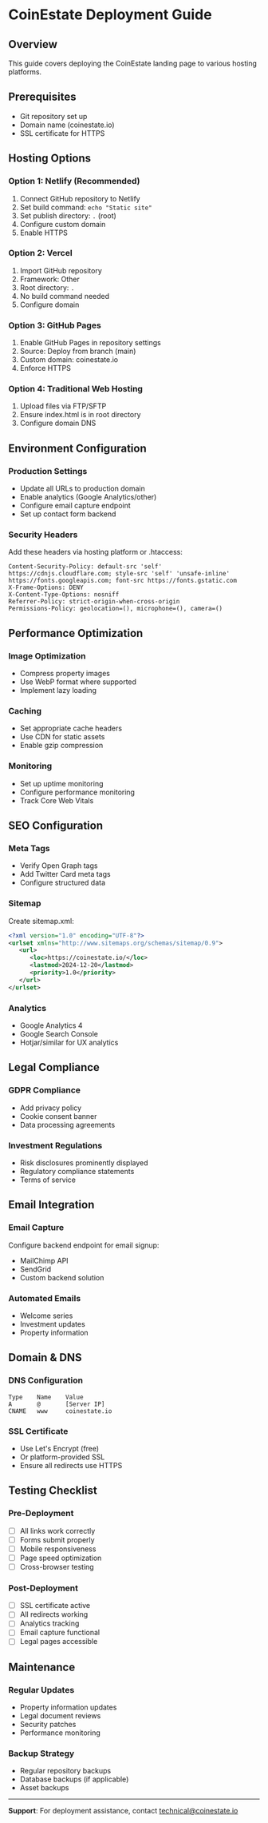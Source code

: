 # CoinEstate Deployment Guide

## Overview
This guide covers deploying the CoinEstate landing page to various hosting platforms.

## Prerequisites
- Git repository set up
- Domain name (coinestate.io)
- SSL certificate for HTTPS

## Hosting Options

### Option 1: Netlify (Recommended)
1. Connect GitHub repository to Netlify
2. Set build command: `echo "Static site"`
3. Set publish directory: `.` (root)
4. Configure custom domain
5. Enable HTTPS

### Option 2: Vercel
1. Import GitHub repository
2. Framework: Other
3. Root directory: `.`
4. No build command needed
5. Configure domain

### Option 3: GitHub Pages
1. Enable GitHub Pages in repository settings
2. Source: Deploy from branch (main)
3. Custom domain: coinestate.io
4. Enforce HTTPS

### Option 4: Traditional Web Hosting
1. Upload files via FTP/SFTP
2. Ensure index.html is in root directory
3. Configure domain DNS

## Environment Configuration

### Production Settings
- Update all URLs to production domain
- Enable analytics (Google Analytics/other)
- Configure email capture endpoint
- Set up contact form backend

### Security Headers
Add these headers via hosting platform or .htaccess:

```
Content-Security-Policy: default-src 'self' https://cdnjs.cloudflare.com; style-src 'self' 'unsafe-inline' https://fonts.googleapis.com; font-src https://fonts.gstatic.com
X-Frame-Options: DENY
X-Content-Type-Options: nosniff
Referrer-Policy: strict-origin-when-cross-origin
Permissions-Policy: geolocation=(), microphone=(), camera=()
```

## Performance Optimization

### Image Optimization
- Compress property images
- Use WebP format where supported
- Implement lazy loading

### Caching
- Set appropriate cache headers
- Use CDN for static assets
- Enable gzip compression

### Monitoring
- Set up uptime monitoring
- Configure performance monitoring
- Track Core Web Vitals

## SEO Configuration

### Meta Tags
- Verify Open Graph tags
- Add Twitter Card meta tags
- Configure structured data

### Sitemap
Create sitemap.xml:
```xml
<?xml version="1.0" encoding="UTF-8"?>
<urlset xmlns="http://www.sitemaps.org/schemas/sitemap/0.9">
   <url>
      <loc>https://coinestate.io/</loc>
      <lastmod>2024-12-20</lastmod>
      <priority>1.0</priority>
   </url>
</urlset>
```

### Analytics
- Google Analytics 4
- Google Search Console
- Hotjar/similar for UX analytics

## Legal Compliance

### GDPR Compliance
- Add privacy policy
- Cookie consent banner
- Data processing agreements

### Investment Regulations
- Risk disclosures prominently displayed
- Regulatory compliance statements
- Terms of service

## Email Integration

### Email Capture
Configure backend endpoint for email signup:
- MailChimp API
- SendGrid
- Custom backend solution

### Automated Emails
- Welcome series
- Investment updates
- Property information

## Domain & DNS

### DNS Configuration
```
Type    Name    Value
A       @       [Server IP]
CNAME   www     coinestate.io
```

### SSL Certificate
- Use Let's Encrypt (free)
- Or platform-provided SSL
- Ensure all redirects use HTTPS

## Testing Checklist

### Pre-Deployment
- [ ] All links work correctly
- [ ] Forms submit properly
- [ ] Mobile responsiveness
- [ ] Page speed optimization
- [ ] Cross-browser testing

### Post-Deployment
- [ ] SSL certificate active
- [ ] All redirects working
- [ ] Analytics tracking
- [ ] Email capture functional
- [ ] Legal pages accessible

## Maintenance

### Regular Updates
- Property information updates
- Legal document reviews
- Security patches
- Performance monitoring

### Backup Strategy
- Regular repository backups
- Database backups (if applicable)
- Asset backups

---

**Support**: For deployment assistance, contact technical@coinestate.io
